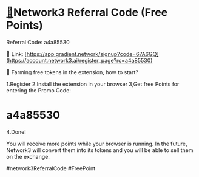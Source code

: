 
# [🚀](https://account.network3.ai/register_page?rc=a4a85530)Network3 Referral Code (Free Points)

Referral Code: a4a85530

🔗 Link: [https://app.gradient.network/signup?code=67A6GQ](https://account.network3.ai/register_page?rc=a4a85530)

📣 Farming free tokens in the extension, how to start?

1.Register
2.Install the extension in your browser
3,Get free Points for entering the Promo Code:
# a4a85530
4.Done!

You will receive more points while your browser is running. In the future, Network3 will convert them into its tokens and you will be able to sell them on the exchange.

#network3ReferralCode #FreePoint
